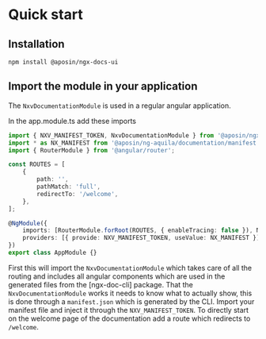 # Quick start

## Installation

`npm install @aposin/ngx-docs-ui`

## Import the module in your application

The `NxvDocumentationModule` is used in a regular angular application.

In the app.module.ts add these imports

```ts
import { NXV_MANIFEST_TOKEN, NxvDocumentationModule } from '@aposin/ngx-docs-ui';
import * as NX_MANIFEST from '@aposin/ng-aquila/documentation/manifest.json';
import { RouterModule } from '@angular/router';

const ROUTES = [
    {
        path: '',
        pathMatch: 'full',
        redirectTo: '/welcome',
    },
];

@NgModule({
    imports: [RouterModule.forRoot(ROUTES, { enableTracing: false }), NxvDocumentationModule.forRoot()],
    providers: [{ provide: NXV_MANIFEST_TOKEN, useValue: NX_MANIFEST }],
})
export class AppModule {}
```

First this will import the `NxvDocumentationModule` which takes care of all the routing and includes all angular components which are used in the generated files from the [ngx-doc-cli] package. That the `NxvDocumentationModule` works it needs to know what to actually show, this is done through a `manifest.json` which is generated by the CLI. Import your manifest file and inject it through the `NXV_MANIFEST_TOKEN`. To directly start on the welcome page of the documentation add a route which redirects to `/welcome`.
